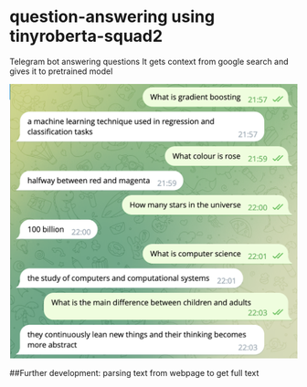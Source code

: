 # question-answering using tinyroberta-squad2

Telegram bot answering questions
It gets context from google search and gives it to pretrained model

![alt text](https://github.com/olyanikit/question-answering/blob/main/screen.png?raw=true)

##Further development:
parsing text from webpage to get full text
